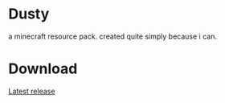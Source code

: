 # Dusty
a minecraft resource pack. created quite simply because i can.
# Download
[Latest release](https://github.com/SurvivalGuy52/Dusty/releases/latest)
